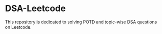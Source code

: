 # DSA-Leetcode

This repository is dedicated to solving POTD and topic-wise DSA questions on Leetcode.
